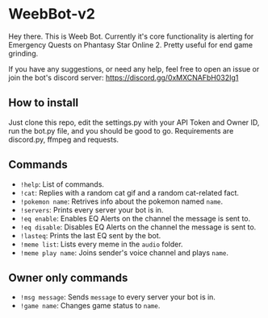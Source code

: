 # WeebBot-v2

Hey there. This is Weeb Bot. Currently it's core functionality is alerting for Emergency Quests on Phantasy Star Online 2. Pretty useful for end game grinding.

If you have any suggestions, or need any help, feel free to open an issue or join the bot's discord server: https://discord.gg/0xMXCNAFbH032Ig1

## How to install

Just clone this repo, edit the settings.py with your API Token and Owner ID, run the bot.py file, and you should be good to go. Requirements are discord.py, ffmpeg and requests.

## Commands

- `!help`: List of commands.
- `!cat`: Replies with a random cat gif and a random cat-related fact.
- `!pokemon name`: Retrives info about the pokemon named `name`.
- `!servers`: Prints every server your bot is in.
- `!eq enable`: Enables EQ Alerts on the channel the message is sent to.
- `!eq disable`: Disables EQ Alerts on the channel the message is sent to.
- `!lasteq`: Prints the last EQ sent by the bot.
- `!meme list`: Lists every meme in the ``audio`` folder.
- `!meme play name`: Joins sender's voice channel and plays ``name``.
 
## Owner only commands
- `!msg message`: Sends `message` to every server your bot is in.
- `!game name`: Changes game status to `name`.
